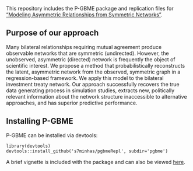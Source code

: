 This repository includes the P-GBME package and replication files for [“Modeling Asymmetric Relationships from Symmetric Networks”](https://arxiv.org/pdf/1711.03838.pdf).

## Purpose of our approach

Many bilateral relationships requiring mutual agreement produce observable networks that are symmetric (undirected). However, the unobserved, asymmetric (directed) network is frequently the object of scientific interest. We propose a method that probabilistically reconstructs the latent, asymmetric network from the observed, symmetric graph in a regression-based framework. We apply this model to the bilateral investment treaty network. Our approach successfully recovers the true data generating process in simulation studies, extracts new, politically relevant information about the network structure inaccessible to alternative approaches, and has superior predictive performance.

## Installing P-GBME

P-GBME can be installed via devtools: 

```
library(devtools)
devtools::install_github('s7minhas/pgbmeRepl', subdir='pgbme')
```

A brief vignette is included with the package and can also be viewed [here](https://cdn.rawgit.com/s7minhas/pgbmeRepl/master/pgbme/vignettes/pgbmeVignette.html).